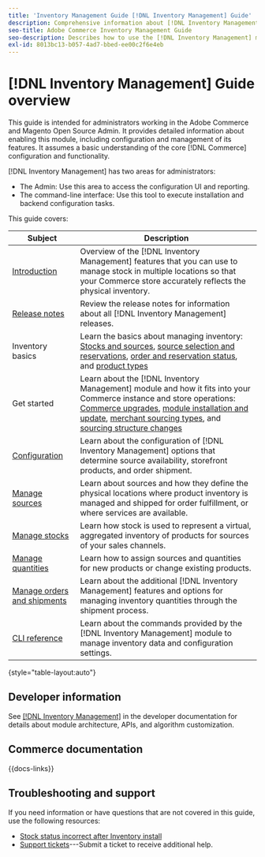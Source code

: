 ```yaml
---
title: 'Inventory Management Guide [!DNL Inventory Management] Guide'
description: Comprehensive information about [!DNL Inventory Management] for Adobe Commerce and Magento Open Source administrators, including migration and configuration.
seo-title: Adobe Commerce Inventory Management Guide
seo-description: Describes how to use the [!DNL Inventory Management] module in Adobe Commerce or Magento Open Source.
exl-id: 8013bc13-b057-4ad7-bbed-ee00c2f6e4eb
---
```

# [!DNL Inventory Management] Guide overview

This guide is intended for administrators working in the Adobe Commerce and Magento Open Source Admin. It provides detailed information about enabling this module, including configuration and management of its features. It assumes a basic understanding of the core [!DNL Commerce] configuration and functionality.

[!DNL Inventory Management] has two areas for administrators:

- The Admin: Use this area to access the configuration UI and reporting.
- The command-line interface: Use this tool to execute installation and backend configuration tasks.

This guide covers:

| Subject | Description |
| ------- | ----------- |
| [Introduction](introduction.md) | Overview of the [!DNL Inventory Management] features that you can use to manage stock in multiple locations so that your Commerce store accurately reflects the physical inventory. |
| [Release notes](release-notes.md) | Review the release notes for information about all [!DNL Inventory Management] releases. |
| Inventory basics | Learn the basics about managing inventory: [Stocks and sources](sources-stocks.md), [source selection and reservations](selection-reservations.md), [order and reservation status](order-status.md), and [product types](product-types.md) |
| Get started | Learn about the [!DNL Inventory Management] module and how it fits into your Commerce instance and store operations: [Commerce upgrades](migrate.md), [module installation and update](install-update.md), [merchant sourcing types](merchant-sourcing.md), and [sourcing structure changes](expand-restructure.md) |
| [Configuration](configuration.md) | Learn about the configuration of [!DNL Inventory Management] options that determine source availability, storefront products, and order shipment. |
| [Manage sources](sources-manage.md) | Learn about sources and how they define the physical locations where product inventory is managed and shipped for order fulfillment, or where services are available. |
| [Manage stocks](stocks-manage.md) | Learn how stock is used to represent a virtual, aggregated inventory of products for sources of your sales channels. |
| [Manage quantities](quantities-manage.md) | Learn how to assign sources and quantities for new products or change existing products. |
| [Manage orders and shipments](shipments.md) | Learn about the additional [!DNL Inventory Management] features and options for managing inventory quantities through the shipment process. |
| [CLI reference](cli.md) | Learn about the commands provided by the [!DNL Inventory Management] module to manage inventory data and configuration settings. |

{style="table-layout:auto"}

## Developer information

See [[!DNL Inventory Management]](https://developer.adobe.com/commerce/webapi/rest/inventory/) in the developer documentation for details about module architecture, APIs, and algorithm customization.

## Commerce documentation

{{docs-links}}

## Troubleshooting and support

If you need information or have questions that are not covered in this guide, use the following resources:

- [Stock status incorrect after Inventory install](https://experienceleague.adobe.com/docs/commerce-knowledge-base/kb/troubleshooting/miscellaneous/stock-status-incorrect-after-magento-inventory-install.html)
- [Support tickets](https://experienceleague.adobe.com/docs/commerce-knowledge-base/kb/help-center-guide/magento-help-center-user-guide.html#submit-ticket)---Submit a ticket to receive additional help.
